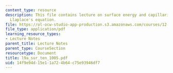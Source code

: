 ```yaml
---
content_type: resource
description: This file contains lecture on surface energy and capillarity forces and
  Llaplace's equation.
file: https://ol-ocw-studio-app-production.s3.amazonaws.com/courses/12-524-mechanical-properties-of-rocks-fall-2005/14f9e94d15e11a724b64c75e93946df7_l9a_sur_ten_1005.pdf
file_type: application/pdf
learning_resource_types:
- Lecture Notes
parent_title: Lecture Notes
parent_type: CourseSection
resourcetype: Document
title: l9a_sur_ten_1005.pdf
uid: 14f9e94d-15e1-1a72-4b64-c75e93946df7
---
```

